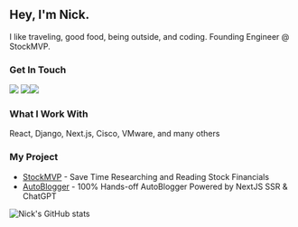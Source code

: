 ## Hey, I'm Nick. 
I like traveling, good food, being outside, and coding. Founding Engineer @ StockMVP.

### Get In Touch
<a href="mailto:nick@nickpasqualetti.dev"><img src="https://img.shields.io/badge/Gmail-D14836?style=for-the-badge&logo=gmail&logoColor=white"></a> <a href="https://www.linkedin.com/in/nicholaspasqualetti/"><img src="https://img.shields.io/badge/LinkedIn-0077B5?style=for-the-badge&logo=linkedin&logoColor=white"></a><a href="https://www.nickpasqualetti.dev"><img src="https://img.shields.io/badge/portfolio-0A0A0A?style=for-the-badge&logo=dev.to&logoColor=white"></a> 

### What I Work With
React, Django, Next.js, Cisco, VMware, and many others


### My Project
* <a href="https://www.stock-mvp.com">StockMVP</a> - Save Time Researching and Reading Stock Financials
* <a href="https://www.npasqualetti.dev">AutoBlogger</a> - 100% Hands-off AutoBlogger Powered by NextJS SSR & ChatGPT

![Nick's GitHub stats](https://github-readme-stats.vercel.app/api?username=npasqualetti&show_icons=true&theme=dark)
